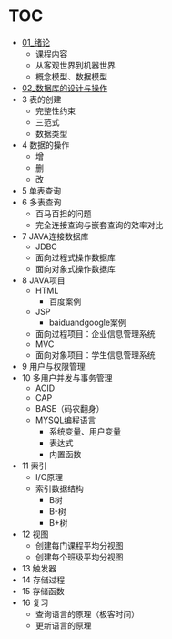 # TOC

- [01_绪论](01_绪论.md)
  - 课程内容
  - 从客观世界到机器世界
  - 概念模型、数据模型
- [02_数据库的设计与操作](02_数据库的设计与操作.md)
- 3 表的创建
  - 完整性约束
  - 三范式
  - 数据类型
- 4 数据的操作
  - 增
  - 删
  - 改
- 5 单表查询
- 6 多表查询
  - 百马百担的问题
  - 完全连接查询与嵌套查询的效率对比
- 7 JAVA连接数据库
  - JDBC
  - 面向过程式操作数据库
  - 面向对象式操作数据库
- 8 JAVA项目
  - HTML
    - 百度案例
  - JSP
    - baiduandgoogle案例
  - 面向过程项目：企业信息管理系统
  - MVC
  - 面向对象项目：学生信息管理系统
- 9 用户与权限管理
- 10 多用户并发与事务管理
  - ACID
  - CAP
  - BASE（码农翻身）
  - MYSQL编程语言
    - 系统变量、用户变量
    - 表达式
    - 内置函数
- 11 索引
  - I/O原理
  - 索引数据结构
    - B树
    - B-树
    - B+树
- 12 视图
  - 创建每门课程平均分视图
  - 创建每个班级平均分视图
- 13 触发器
- 14 存储过程
- 15 存储函数
- 16 复习
  - 查询语言的原理（极客时间）
  - 更新语言的原理